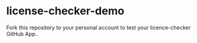 # license-checker-demo

Fork this repository to your personal account to test your licence-checker GitHub App..
